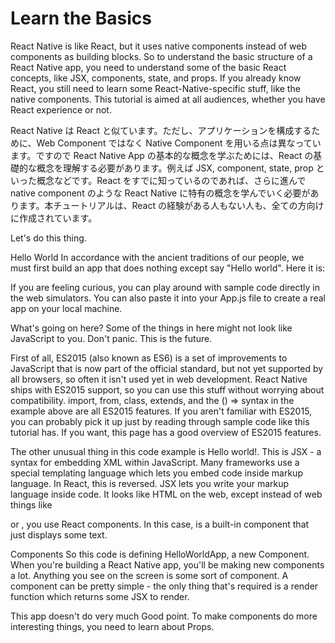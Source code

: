 # Learn the Basics 

React Native is like React, but it uses native components instead of web components as building blocks. So to understand the basic structure of a React Native app, you need to understand some of the basic React concepts, like JSX, components, state, and props. If you already know React, you still need to learn some React-Native-specific stuff, like the native components. This tutorial is aimed at all audiences, whether you have React experience or not.

React Native は React と似ています。ただし、アプリケーションを構成するために、Web Component ではなく Native Component を用いる点は異なっています。ですので React Native App の基本的な概念を学ぶためには、React の基礎的な概念を理解する必要があります。例えば JSX, component, state, prop といった概念などです。React をすでに知っているのであれば、さらに進んで native component のような React Native に特有の概念を学んでいく必要があります。本チュートリアルは、React の経験がある人もない人も、全ての方向けに作成されています。

Let's do this thing.

Hello World 
In accordance with the ancient traditions of our people, we must first build an app that does nothing except say "Hello world". Here it is:


If you are feeling curious, you can play around with sample code directly in the web simulators. You can also paste it into your App.js file to create a real app on your local machine.

What's going on here? 
Some of the things in here might not look like JavaScript to you. Don't panic. This is the future.

First of all, ES2015 (also known as ES6) is a set of improvements to JavaScript that is now part of the official standard, but not yet supported by all browsers, so often it isn't used yet in web development. React Native ships with ES2015 support, so you can use this stuff without worrying about compatibility. import, from, class, extends, and the () => syntax in the example above are all ES2015 features. If you aren't familiar with ES2015, you can probably pick it up just by reading through sample code like this tutorial has. If you want, this page has a good overview of ES2015 features.

The other unusual thing in this code example is <Text>Hello world!</Text>. This is JSX - a syntax for embedding XML within JavaScript. Many frameworks use a special templating language which lets you embed code inside markup language. In React, this is reversed. JSX lets you write your markup language inside code. It looks like HTML on the web, except instead of web things like <div> or <span>, you use React components. In this case, <Text> is a built-in component that just displays some text.

Components 
So this code is defining HelloWorldApp, a new Component. When you're building a React Native app, you'll be making new components a lot. Anything you see on the screen is some sort of component. A component can be pretty simple - the only thing that's required is a render function which returns some JSX to render.

This app doesn't do very much 
Good point. To make components do more interesting things, you need to learn about Props.